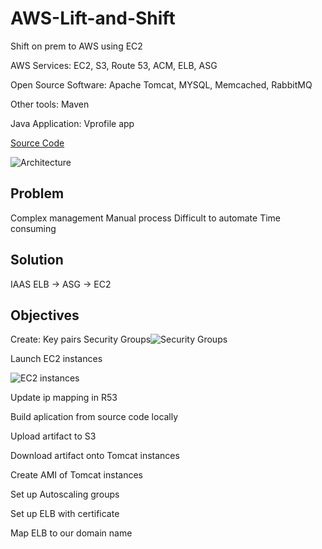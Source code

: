# AWS-Lift-and-Shift
Shift on prem to AWS using EC2


AWS Services: EC2, S3, Route 53, ACM, ELB, ASG

Open Source Software:  Apache Tomcat, MYSQL, Memcached, RabbitMQ

Other tools: Maven


Java Application: Vprofile app


<a href="https://github.com/hashtagesteban/vprofile-project"> Source Code</a>

![Architecture](https://github.com/hashtagesteban/AWS-Lift-and-Shift/assets/114188090/eab1d11d-f3ec-440a-8510-d8b1d840099d)

## Problem
Complex management
Manual process
Difficult to automate
Time consuming



## Solution
IAAS
ELB -> ASG -> EC2 




## Objectives
Create:
  Key pairs
  Security Groups![Security Groups](https://github.com/hashtagesteban/AWS-Lift-and-Shift/assets/114188090/421b0b5f-1b0a-4eca-822a-46096be66814)



Launch EC2 instances


![EC2 instances](https://github.com/hashtagesteban/AWS-Lift-and-Shift/assets/114188090/7295d23b-e8c2-4329-862a-0f04559a5c6f)

Update ip mapping in R53

Build aplication from source code locally

Upload artifact to S3

Download artifact onto Tomcat instances

Create AMI of Tomcat instances

Set up Autoscaling groups

Set up ELB with certificate

Map ELB to our domain name




















